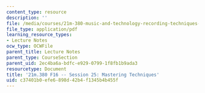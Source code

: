 ```yaml
---
content_type: resource
description: ''
file: /media/courses/21m-380-music-and-technology-recording-techniques-and-audio-production-fall-2016/c37401b0efe6898d42b4f1345b4b455f_MIT21M_380F16_ses25_note.pdf
file_type: application/pdf
learning_resource_types:
- Lecture Notes
ocw_type: OCWFile
parent_title: Lecture Notes
parent_type: CourseSection
parent_uid: 2ec4ba6a-bdfc-e929-0799-1f8fb1b9ada3
resourcetype: Document
title: '21m.380 F16 -- Session 25: Mastering Techniques'
uid: c37401b0-efe6-898d-42b4-f1345b4b455f
---
```


